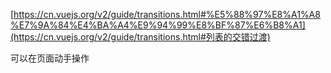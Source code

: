 [https://cn.vuejs.org/v2/guide/transitions.html#%E5%88%97%E8%A1%A8%E7%9A%84%E4%BA%A4%E9%94%99%E8%BF%87%E6%B8%A1](https://cn.vuejs.org/v2/guide/transitions.html#列表的交错过渡)



可以在页面动手操作

